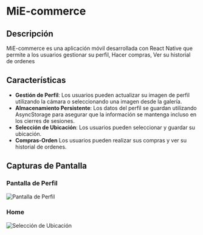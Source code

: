 # MiE-commerce

## Descripción

MiE-commerce es una aplicación móvil desarrollada con React Native que permite a los usuarios gestionar su perfil, Hacer compras, Ver su historial de ordenes

## Características

- **Gestión de Perfil**: Los usuarios pueden actualizar su imagen de perfil utilizando la cámara o seleccionando una imagen desde la galería.
- **Almacenamiento Persistente**: Los datos del perfil se guardan utilizando AsyncStorage para asegurar que la información se mantenga incluso en los cierres de sesiones.
- **Selección de Ubicación**: Los usuarios pueden seleccionar y guardar su ubicación.
- **Compras-Orden** Los usuarios pueden realizar sus compras y ver su historial de ordenes.

## Capturas de Pantalla

### Pantalla de Perfil

![Pantalla de Perfil]("assets/Screenshot_1737558016.png")

### Home

![Selección de Ubicación]("assets/Screenshot_1737558020.png")
